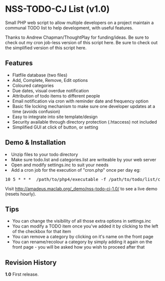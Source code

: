NSS-TODO-CJ List (v1.0)
=======================

Small PHP web script to allow multiple developers on a project maintain a communal TODO list to help development, with useful features.

Thanks to Andrew Chapman/ThoughtPlay for funding/ideas.
Be sure to check out my cron job-less version of this script here.
Be sure to check out the simplified version of this script here.

Features
--------
<ul>
<li>Flatfile database (two files)</li>
<li>Add, Complete, Remove, Edit options</li>
<li>Coloured categories</li>
<li>Due dates, visual overdue notification</li>
<li>Attribution of todo items to different people</li>
<li>Email notification via cron with reminder date and frequency option</li>
<li>Basic file locking mechanism to make sure one developer updates at a time (avoids confusion)</li>
<li>Easy to integrate into site template/design</li>
<li>Security available through directory protection (.htaccess) not included</li>
<li>Simplified GUI at click of button, or setting</li>
</ul>

Demo & Installation
-------------
<li>Unzip files to your todo directory</li>
<li>Make sure todo.list and categories.list are writeable by your web server</li>
<li>Open and modify settings.inc to suit your needs</li>
<li>Add a cron job for the execution of "cron.php" once per day eg:
<pre>
10 5 * * *	/path/to/php4/executable -f /path/to/todo/list/cron.php
</pre></li>

Visit http://amadeus.maclab.org/_demo/nss-todo-cj-1.0/ to see a live demo (resets hourly).

Tips
----

<ul>
<li>You can change the visibility of all those extra options in settings.inc</li>
<li>You can modify a TODO item once you've added it by clicking to the left of the checkbox for that item</li>
<li>You can remove a category by clicking on it's name on the front page</li>
<li>You can rename/recolour a category by simply adding it again on the front page - you will be asked how you wish to proceed after that</li>
</ul>

Revision History
----------------
<p><b>1.0</b>
First release.</p>
